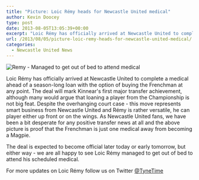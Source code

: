 ```yaml
---
title: "Picture: Loic Rémy heads for Newcastle United medical"
author: Kevin Doocey
type: post
date: 2013-08-05T13:05:39+00:00
excerpt: "Loic Rémy has officially arrived at Newcastle United to complete a medical ahead of a season-long loan with the option of buying the Frenchman at any point. The deal will mark Kinnear's "
url: /2013/08/05/picture-loic-remy-heads-for-newcastle-united-medical/
categories:
  - Newcastle United News
---
```


![Remy - Managed to get out of bed to attend medical](https://www.tynetime.com/wp-content/uploads/2013/08/Loic-Remy-Newcastle-United.jpg "Remy - Managed to get out of bed to attend medical | Credit: Tim McGuiness")

Loic Rémy has officially arrived at Newcastle United to complete a medical ahead of a season-long loan with the option of buying the Frenchman at any point. The deal will mark Kinnear's first major transfer achievement, although many would argue that loaning a player from the Championship is not big feat. Despite the overhanging court case - this move represents smart business from Newcastle United and Rémy is rather versatile, he can player either up front or on the wings. As Newcastle United fans, we have been a bit desperate for any positive transfer news at all and the above picture is proof that the Frenchman is just one medical away from becoming a Magpie.

The deal is expected to become official later today or early tomorrow, but either way - we are all happy to see Loic Rémy managed to get out of bed to attend his scheduled medical.

For more updates on Loic Rémy follow us on Twitter [@TyneTime][1]

[1]: https://twitter.com/tynetime
